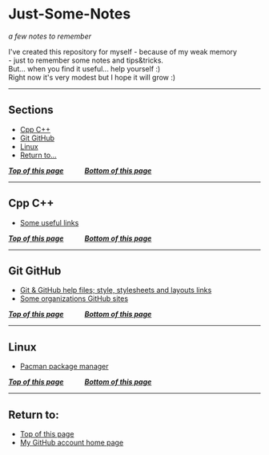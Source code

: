 # <a name="pgtop">Just-Some-Notes</a>

_a few notes to remember_

I've created this repository for myself - because of my weak memory
<br>- just to remember some notes and tips&tricks.
<br>But... when you find it useful... help yourself :)
<br>Right now it's very modest but I hope it will grow :)

---

## Sections

- [Cpp C++](#cpp)
- [Git GitHub](#git-github)
- [Linux](#linux)
- [Return to...](#returnto)

[**_Top of this page_**](#pgtop)&emsp;&emsp;&emsp;[**_Bottom of this page_**](#returnto)

---

## <a name="cpp">Cpp C++</a>

- [Some useful links](./Cpp%20C%2B%2B/useful-links.md#pgtop)

[**_Top of this page_**](#pgtop)&emsp;&emsp;&emsp;[**_Bottom of this page_**](#returnto)

---

## <a name="git-github">Git GitHub</a>

- [Git & GitHub help files; style, stylesheets and layouts links](./Git%20GitHub/help-styles.md#pgtop)
- [Some organizations GitHub sites](./Git%20GitHub/organizations.md#pgtop)

[**_Top of this page_**](#pgtop)&emsp;&emsp;&emsp;[**_Bottom of this page_**](#returnto)

---

## <a name="linux">Linux</a>

- [Pacman package manager](./linux/pacman.md#pgtop)

[**_Top of this page_**](#pgtop)&emsp;&emsp;&emsp;[**_Bottom of this page_**](#returnto)

---

## <a name="returnto">Return to:</a>

- [Top of this page](#pgtop)
- [My GitHub account home page](https://github.com/ktprezes)
